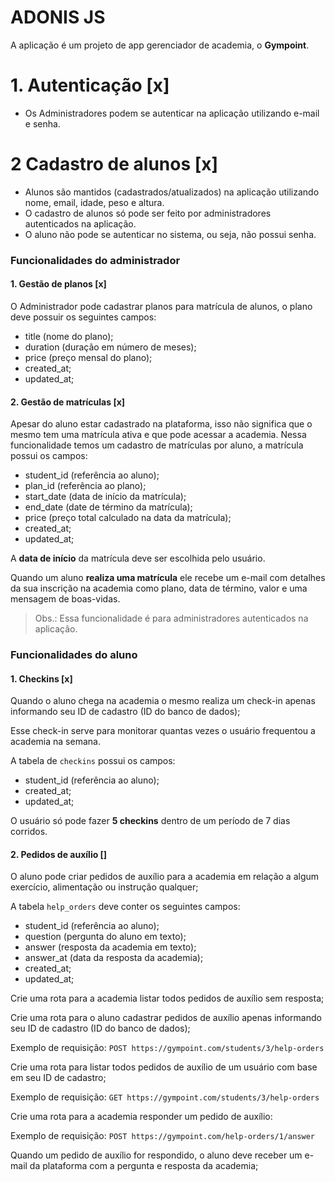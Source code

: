 # ADONIS JS

A aplicação é um projeto de app gerenciador de academia, o **Gympoint**.

# 1. Autenticação [x]
- Os Administradores podem se autenticar na aplicação utilizando e-mail e senha.

# 2 Cadastro de alunos [x]
- Alunos são mantidos (cadastrados/atualizados) na aplicação utilizando nome, email, idade, peso e altura.
- O cadastro de alunos só pode ser feito por administradores autenticados na aplicação.
- O aluno não pode se autenticar no sistema, ou seja, não possui senha.


### Funcionalidades do administrador

#### 1. Gestão de planos [x]

O Administrador pode cadastrar planos para matrícula de alunos, o plano deve possuir os seguintes campos:

- title (nome do plano);
- duration (duração em número de meses);
- price (preço mensal do plano);
- created_at;
- updated_at;


#### 2. Gestão de matrículas [x]

Apesar do aluno estar cadastrado na plataforma, isso não significa que o mesmo tem uma matrícula ativa e que pode acessar a academia.
Nessa funcionalidade temos um cadastro de matrículas por aluno, a matrícula possui os campos:

- student_id (referência ao aluno);
- plan_id (referência ao plano);
- start_date (data de início da matrícula);
- end_date (date de término da matrícula);
- price (preço total calculado na data da matrícula);
- created_at;
- updated_at;

A **data de início** da matrícula deve ser escolhida pelo usuário.

Quando um aluno **realiza uma matrícula** ele recebe um e-mail com detalhes da sua inscrição na academia como plano, data de término, valor e uma mensagem de boas-vidas.

> Obs.: Essa funcionalidade é para administradores autenticados na aplicação.


### Funcionalidades do aluno

#### 1. Checkins [x]

Quando o aluno chega na academia o mesmo realiza um check-in apenas informando seu ID de cadastro (ID do banco de dados);

Esse check-in serve para monitorar quantas vezes o usuário frequentou a academia na semana.

A tabela de `checkins` possui os campos:

- student_id (referência ao aluno);
- created_at;
- updated_at;

O usuário só pode fazer **5 checkins** dentro de um período de 7 dias corridos.


#### 2. Pedidos de auxílio []

O aluno pode criar pedidos de auxílio para a academia em relação a algum exercício, alimentação ou instrução qualquer;

A tabela `help_orders` deve conter os seguintes campos:

- student_id (referência ao aluno);
- question (pergunta do aluno em texto);
- answer (resposta da academia em texto);
- answer_at (data da resposta da academia);
- created_at;
- updated_at;

Crie uma rota para a academia listar todos pedidos de auxílio sem resposta;

Crie uma rota para o aluno cadastrar pedidos de auxílio apenas informando seu ID de cadastro (ID do banco de dados);

Exemplo de requisição: `POST https://gympoint.com/students/3/help-orders`

Crie uma rota para listar todos pedidos de auxílio de um usuário com base em seu ID de cadastro;

Exemplo de requisição: `GET https://gympoint.com/students/3/help-orders`

Crie uma rota para a academia responder um pedido de auxílio:

Exemplo de requisição: `POST https://gympoint.com/help-orders/1/answer`

Quando um pedido de auxílio for respondido, o aluno deve receber um e-mail da plataforma com a pergunta e resposta da academia;